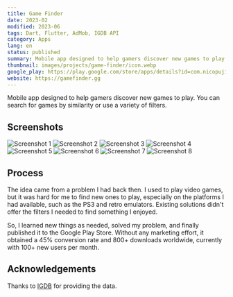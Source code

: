 ```yaml
---
title: Game Finder
date: 2023-02
modified: 2023-06
tags: Dart, Flutter, AdMob, IGDB API
category: Apps
lang: en
status: published
summary: Mobile app designed to help gamers discover new games to play. You can search for games by similarity or use a variety of filters.
thumbnail: images/projects/game-finder/icon.webp
google_play: https://play.google.com/store/apps/details?id=com.nicopujia.gamefinder
website: https://gamefinder.gg
---
```


Mobile app designed to help gamers discover new games to play. You can search for games by similarity or use a variety of filters.

## Screenshots

![Screenshot 1]({static}/images/projects/game-finder/1.jpg)
![Screenshot 2]({static}/images/projects/game-finder/2.jpg)
![Screenshot 3]({static}/images/projects/game-finder/3.jpg)
![Screenshot 4]({static}/images/projects/game-finder/4.jpg)
![Screenshot 5]({static}/images/projects/game-finder/5.jpg)
![Screenshot 6]({static}/images/projects/game-finder/6.jpg)
![Screenshot 7]({static}/images/projects/game-finder/7.jpg)
![Screenshot 8]({static}/images/projects/game-finder/8.jpg)

## Process

The idea came from a problem I had back then. I used to play video games, but it was hard for me to find new ones to play, especially on the platforms I had available, such as the PS3 and retro emulators. Existing solutions didn't offer the filters I needed to find something I enjoyed.

So, I learned new things as needed, solved my problem, and finally published it to the Google Play Store. Without any marketing effort, it obtained a 45% conversion rate and 800+ downloads worldwide, currently with 100+ new users per month.

## Acknowledgements

Thanks to [IGDB](https://www.igdb.com/) for providing the data.